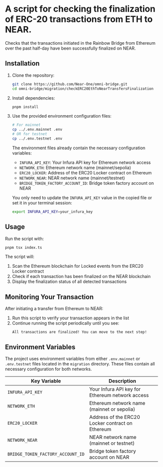# A script for checking the finalization of ERC-20 transactions from ETH to NEAR.

Checks that the transactions initiated in the Rainbow Bridge from Ethereum over the past half-day have been successfully finalized on NEAR.

## Installation

1. Clone the repository:
   ```bash
   git clone https://github.com/Near-One/omni-bridge.git
   cd omni-bridge/migration/checkERC20EthToNearTransfersFinalization
   ```

2. Install dependencies:
   ```bash
   pnpm install
   ```

3. Use the provided environment configuration files:
   ```bash
   # For mainnet
   cp ../.env.mainnet .env
   # OR for testnet
   cp ../.env.testnet .env
   ```

   The environment files already contain the necessary configuration variables:
   - `INFURA_API_KEY`: Your Infura API key for Ethereum network access
   - `NETWORK_ETH`: Ethereum network name (mainnet/sepolia)
   - `ERC20_LOCKER`: Address of the ERC20 Locker contract on Ethereum
   - `NETWORK_NEAR`: NEAR network name (mainnet/testnet)
   - `BRIDGE_TOKEN_FACTORY_ACCOUNT_ID`: Bridge token factory account on NEAR

   You only need to update the `INFURA_API_KEY` value in the copied file or set it in your terminal session:
   ```bash
   export INFURA_API_KEY=your_infura_key
   ```

## Usage

Run the script with:
```bash
pnpm tsx index.ts
```

The script will:
1. Scan the Ethereum blockchain for Locked events from the ERC20 Locker contract
2. Check if each transaction has been finalized on the NEAR blockchain
3. Display the finalization status of all detected transactions

## Monitoring Your Transaction

After initiating a transfer from Ethereum to NEAR:

1. Run this script to verify your transaction appears in the list
2. Continue running the script periodically until you see:
   ```
   All transactions are finalized! You can move to the next step!
   ```

## Environment Variables

The project uses environment variables from either `.env.mainnet` or `.env.testnet` files located in the `migration` directory. These files contain all necessary configuration for both networks.

| Key Variable | Description |
|----------|-------------|
| `INFURA_API_KEY` | Your Infura API key for Ethereum network access |
| `NETWORK_ETH` | Ethereum network name (mainnet or sepolia) |
| `ERC20_LOCKER` | Address of the ERC20 Locker contract on Ethereum |
| `NETWORK_NEAR` | NEAR network name (mainnet or testnet) |
| `BRIDGE_TOKEN_FACTORY_ACCOUNT_ID` | Bridge token factory account on NEAR |